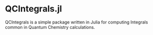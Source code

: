 # QCIntegrals.jl

QCIntegrals is a simple package written in Julia for computing Integrals common in Quantum Chemistry calculations.
